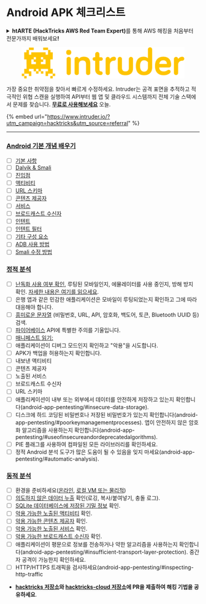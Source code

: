 # Android APK 체크리스트

<details>

<summary><strong>htARTE (HackTricks AWS Red Team Expert)</strong>를 통해 AWS 해킹을 처음부터 전문가까지 배워보세요<strong>!</strong></summary>

* **사이버 보안 회사**에서 일하시나요? **회사를 HackTricks에서 광고하고 싶으신가요**? 또는 **PEASS의 최신 버전을 다운로드하거나 HackTricks를 PDF로 받고 싶으신가요**? [**구독 요금제**](https://github.com/sponsors/carlospolop)를 확인해보세요!
* [**The PEASS Family**](https://opensea.io/collection/the-peass-family)를 발견해보세요. 독점적인 [**NFT**](https://opensea.io/collection/the-peass-family) 컬렉션입니다.
* [**공식 PEASS & HackTricks 스웨그**](https://peass.creator-spring.com)를 얻으세요.
* [**💬**](https://emojipedia.org/speech-balloon/) [**Discord 그룹**](https://discord.gg/hRep4RUj7f) 또는 [**텔레그램 그룹**](https://t.me/peass)에 가입하거나 **Twitter**에서 **팔로우**하세요 🐦[**@carlospolopm**](https://twitter.com/hacktricks_live)**.**
* **[hacktricks 저장소](https://github.com/carlospolop/hacktricks)와 [hacktricks-cloud 저장소](https://github.com/carlospolop/hacktricks-cloud)**에 PR을 제출하여 여러분의 해킹 기술을 공유하세요.

</details>

<figure><img src="/.gitbook/assets/image (675).png" alt=""><figcaption></figcaption></figure>

가장 중요한 취약점을 찾아서 빠르게 수정하세요. Intruder는 공격 표면을 추적하고 적극적인 위협 스캔을 실행하여 API부터 웹 앱 및 클라우드 시스템까지 전체 기술 스택에서 문제를 찾습니다. [**무료로 사용해보세요**](https://www.intruder.io/?utm\_source=referral\&utm\_campaign=hacktricks) 오늘.

{% embed url="https://www.intruder.io/?utm_campaign=hacktricks&utm_source=referral" %}

***

### [Android 기본 개념 배우기](android-app-pentesting/#2-android-application-fundamentals)

* [ ] [기본 사항](android-app-pentesting/#fundamentals-review)
* [ ] [Dalvik & Smali](android-app-pentesting/#dalvik--smali)
* [ ] [진입점](android-app-pentesting/#application-entry-points)
* [ ] [액티비티](android-app-pentesting/#launcher-activity)
* [ ] [URL 스키마](android-app-pentesting/#url-schemes)
* [ ] [콘텐츠 제공자](android-app-pentesting/#services)
* [ ] [서비스](android-app-pentesting/#services-1)
* [ ] [브로드캐스트 수신자](android-app-pentesting/#broadcast-receivers)
* [ ] [인텐트](android-app-pentesting/#intents)
* [ ] [인텐트 필터](android-app-pentesting/#intent-filter)
* [ ] [기타 구성 요소](android-app-pentesting/#other-app-components)
* [ ] [ADB 사용 방법](android-app-pentesting/#adb-android-debug-bridge)
* [ ] [Smali 수정 방법](android-app-pentesting/#smali)

### [정적 분석](android-app-pentesting/#static-analysis)

* [ ] [난독화 사용 여부 확인](android-checklist.md#some-obfuscation-deobfuscation-information), 루팅된 모바일인지, 에뮬레이터를 사용 중인지, 방해 방지 확인. [자세한 내용은 여기를 읽으세요](android-app-pentesting/#other-checks).
* [ ] 은행 앱과 같은 민감한 애플리케이션은 모바일이 루팅되었는지 확인하고 그에 따라 대응해야 합니다.
* [ ] [흥미로운 문자열](android-app-pentesting/#looking-for-interesting-info) (비밀번호, URL, API, 암호화, 백도어, 토큰, Bluetooth UUID 등) 검색.
* [ ] [파이어베이스](android-app-pentesting/#firebase) API에 특별한 주의를 기울입니다.
* [ ] [매니페스트 읽기:](android-app-pentesting/#basic-understanding-of-the-application-manifest-xml)
* [ ] 애플리케이션이 디버그 모드인지 확인하고 "악용"을 시도합니다.
* [ ] APK가 백업을 허용하는지 확인합니다.
* [ ] 내보낸 액티비티
* [ ] 콘텐츠 제공자
* [ ] 노출된 서비스
* [ ] 브로드캐스트 수신자
* [ ] URL 스키마
* [ ] 애플리케이션이 내부 또는 외부에서 데이터를 안전하게 저장하고 있는지 확인합니다(android-app-pentesting/#insecure-data-storage).
* [ ] 디스크에 하드 코딩된 비밀번호나 저장된 비밀번호가 있는지 확인합니다(android-app-pentesting/#poorkeymanagementprocesses). 앱이 안전하지 않은 암호화 알고리즘을 사용하는지 확인합니다(android-app-pentesting/#useofinsecureandordeprecatedalgorithms).
* [ ] PIE 플래그를 사용하여 컴파일된 모든 라이브러리를 확인하세요.
* [ ] 정적 Android 분석 도구가 많은 도움이 될 수 있음을 잊지 마세요(android-app-pentesting/#automatic-analysis).

### [동적 분석](android-app-pentesting/#dynamic-analysis)

* [ ] 환경을 준비하세요([온라인](android-app-pentesting/#online-dynamic-analysis), [로컬 VM 또는 물리적](android-app-pentesting/#local-dynamic-analysis))
* [ ] [의도하지 않은 데이터 누출](android-app-pentesting/#unintended-data-leakage) 확인(로깅, 복사/붙여넣기, 충돌 로그).
* [ ] [SQLite 데이터베이스에 저장된 기밀 정보](android-app-pentesting/#sqlite-dbs) 확인.
* [ ] [악용 가능한 노출된 액티비티](android-app-pentesting/#exploiting-exported-activities-authorisation-bypass) 확인.
* [ ] [악용 가능한 콘텐츠 제공자](android-app-pentesting/#exploiting-content-providers-accessing-and-manipulating-sensitive-information) 확인.
* [ ] [악용 가능한 노출된 서비스](android-app-pentesting/#exploiting-services) 확인.
* [ ] [악용 가능한 브로드캐스트 수신자](android-app-pentesting/#exploiting-broadcast-receivers) 확인.
* [ ] 애플리케이션이 평문으로 정보를 전송하거나 약한 알고리즘을 사용하는지 확인합니다(android-app-pentesting/#insufficient-transport-layer-protection). 중간자 공격이 가능한지 확인하세요.
* [ ] HTTP/HTTPS 트래픽을 검사하세요(android-app-pentesting/#inspecting-http-traffic
* **[hacktricks 저장소](https://github.com/carlospolop/hacktricks)와 [hacktricks-cloud 저장소](https://github.com/carlospolop/hacktricks-cloud)에 PR을 제출하여 해킹 기법을 공유하세요**.

</details>
